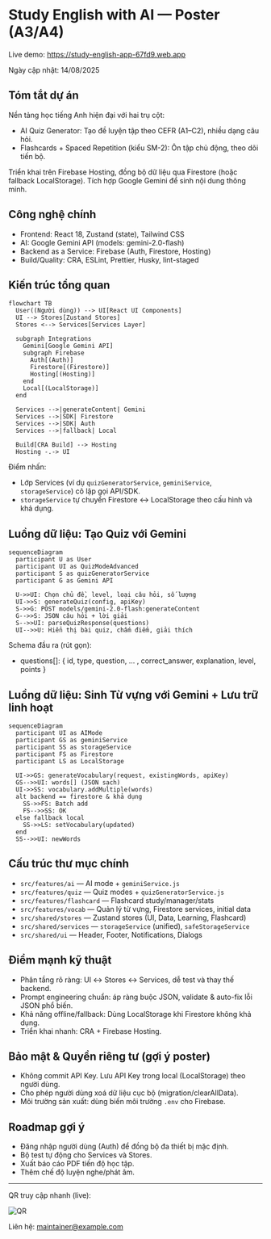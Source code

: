# Study English with AI — Poster (A3/A4)

Live demo: https://study-english-app-67fd9.web.app

Ngày cập nhật: 14/08/2025

## Tóm tắt dự án

Nền tảng học tiếng Anh hiện đại với hai trụ cột:
- AI Quiz Generator: Tạo đề luyện tập theo CEFR (A1–C2), nhiều dạng câu hỏi.
- Flashcards + Spaced Repetition (kiểu SM-2): Ôn tập chủ động, theo dõi tiến bộ.

Triển khai trên Firebase Hosting, đồng bộ dữ liệu qua Firestore (hoặc fallback LocalStorage). Tích hợp Google Gemini để sinh nội dung thông minh.

## Công nghệ chính

- Frontend: React 18, Zustand (state), Tailwind CSS
- AI: Google Gemini API (models: gemini-2.0-flash)
- Backend as a Service: Firebase (Auth, Firestore, Hosting)
- Build/Quality: CRA, ESLint, Prettier, Husky, lint-staged

## Kiến trúc tổng quan

```mermaid
flowchart TB
  User((Người dùng)) --> UI[React UI Components]
  UI --> Stores[Zustand Stores]
  Stores <--> Services[Services Layer]

  subgraph Integrations
    Gemini[Google Gemini API]
    subgraph Firebase
      Auth[(Auth)]
      Firestore[(Firestore)]
      Hosting[(Hosting)]
    end
    Local[(LocalStorage)]
  end

  Services -->|generateContent| Gemini
  Services -->|SDK| Firestore
  Services -->|SDK| Auth
  Services -->|fallback| Local

  Build[CRA Build] --> Hosting
  Hosting -.-> UI
```

Điểm nhấn:
- Lớp Services (ví dụ `quizGeneratorService`, `geminiService`, `storageService`) cô lập gọi API/SDK.
- `storageService` tự chuyển Firestore ↔ LocalStorage theo cấu hình và khả dụng.

## Luồng dữ liệu: Tạo Quiz với Gemini

```mermaid
sequenceDiagram
  participant U as User
  participant UI as QuizModeAdvanced
  participant S as quizGeneratorService
  participant G as Gemini API

  U->>UI: Chọn chủ đề, level, loại câu hỏi, số lượng
  UI->>S: generateQuiz(config, apiKey)
  S->>G: POST models/gemini-2.0-flash:generateContent
  G-->>S: JSON câu hỏi + lời giải
  S-->>UI: parseQuizResponse(questions)
  UI-->>U: Hiển thị bài quiz, chấm điểm, giải thích
```

Schema đầu ra (rút gọn):
- questions[]: { id, type, question, ... , correct_answer, explanation, level, points }

## Luồng dữ liệu: Sinh Từ vựng với Gemini + Lưu trữ linh hoạt

```mermaid
sequenceDiagram
  participant UI as AIMode
  participant GS as geminiService
  participant SS as storageService
  participant FS as Firestore
  participant LS as LocalStorage

  UI->>GS: generateVocabulary(request, existingWords, apiKey)
  GS-->>UI: words[] (JSON sạch)
  UI->>SS: vocabulary.addMultiple(words)
  alt backend == firestore & khả dụng
    SS->>FS: Batch add
    FS-->>SS: OK
  else fallback local
    SS->>LS: setVocabulary(updated)
  end
  SS-->>UI: newWords
```

## Cấu trúc thư mục chính

- `src/features/ai` — AI mode + `geminiService.js`
- `src/features/quiz` — Quiz modes + `quizGeneratorService.js`
- `src/features/flashcard` — Flashcard study/manager/stats
- `src/features/vocab` — Quản lý từ vựng, Firestore services, initial data
- `src/shared/stores` — Zustand stores (UI, Data, Learning, Flashcard)
- `src/shared/services` — `storageService` (unified), `safeStorageService`
- `src/shared/ui` — Header, Footer, Notifications, Dialogs

## Điểm mạnh kỹ thuật

- Phân tầng rõ ràng: UI ↔ Stores ↔ Services, dễ test và thay thế backend.
- Prompt engineering chuẩn: áp ràng buộc JSON, validate & auto-fix lỗi JSON phổ biến.
- Khả năng offline/fallback: Dùng LocalStorage khi Firestore không khả dụng.
- Triển khai nhanh: CRA + Firebase Hosting.

## Bảo mật & Quyền riêng tư (gợi ý poster)

- Không commit API Key. Lưu API Key trong local (LocalStorage) theo người dùng.
- Cho phép người dùng xoá dữ liệu cục bộ (migration/clearAllData).
- Môi trường sản xuất: dùng biến môi trường `.env` cho Firebase.

## Roadmap gợi ý

- Đăng nhập người dùng (Auth) để đồng bộ đa thiết bị mặc định.
- Bộ test tự động cho Services và Stores.
- Xuất báo cáo PDF tiến độ học tập.
- Thêm chế độ luyện nghe/phát âm.

---

QR truy cập nhanh (live):

![QR](https://api.qrserver.com/v1/create-qr-code/?size=180x180&data=https%3A%2F%2Fstudy-english-app-67fd9.web.app)

Liên hệ: maintainer@example.com

